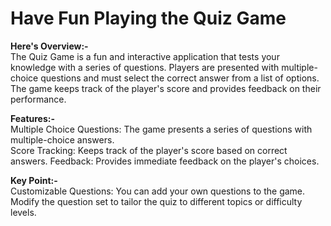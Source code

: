 # Have Fun Playing the Quiz Game<br>

**Here's Overview:-** <br>
The Quiz Game is a fun and interactive application that tests your knowledge with a series of questions. Players are presented with multiple-choice questions and must select the correct answer from a list of options. The game keeps track of the player's score and provides feedback on their performance.

**Features:-**<br>
Multiple Choice Questions:   The game presents a series of questions with multiple-choice answers.<br>
Score Tracking: Keeps track of the player's score based on correct answers.
Feedback: Provides immediate feedback on the player's choices.

**Key Point:-**<br>
Customizable Questions: You can add your own questions to the game. Modify the question set to tailor the quiz to different topics or difficulty levels.
